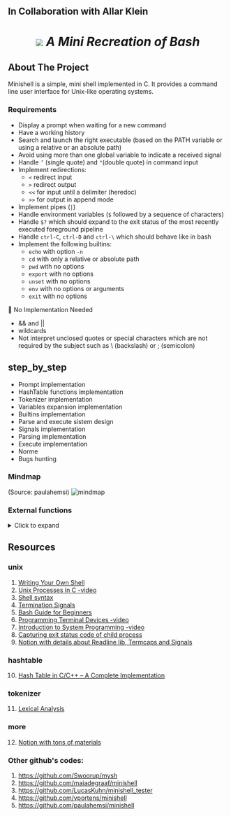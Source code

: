 ## In Collaboration with Allar Klein
<h1 align="center">
	<img src="https://github.com/lkilpela/42-project-badges/blob/main/badges/minishelle.png" />
    <b><i>A Mini Recreation of Bash</i></b><br>

</h1>

## About The Project

Minishell is a simple, mini shell implemented in C. It provides a command line user interface for Unix-like operating systems.

### Requirements
- Display a prompt when waiting for a new command
- Have a working history
- Search and launch the right executable (based on the PATH variable or using a relative or an absolute path)
- Avoid using more than one global variable to indicate a received signal
- Handle `’` (single quote) and `"`(double quote) in command input
- Implement redirections:
	- `<` redirect input
	- `>` redirect output
 	- `<<` for input until a delimiter (heredoc)
  	- `>>` for output in append mode
- Implement pipes (`|`)
- Handle environment variables (`$` followed by a sequence of characters)
- Handle `$?` which should expand to the exit status of the most recently executed foreground pipeline
- Handle `ctrl-C`, `ctrl-D` and `ctrl-\` which should behave like in bash
- Implement the following builtins: 
    - `echo` with option `-n`
    - `cd` with only a relative or absolute path
    - `pwd` with no options
    - `export` with no options
    - `unset` with no options
    - `env` with no options or arguments
    - `exit` with no options
 
🚫 No Implementation Needed
- && and ||
- wildcards
- Not interpret unclosed quotes or special characters which are not required by the subject such as \ (backslash) or ; (semicolon)

## step_by_step

* Prompt implementation
* HashTable functions implementation
* Tokenizer implementation
* Variables expansion implementation
* Builtins implementation
* Parse and execute sistem design
* Signals implementation
* Parsing implementation
* Execute implementation
* Norme
* Bugs hunting

### Mindmap
(Source: paulahemsi)
![mindmap](https://github.com/lkilpela/minishell/blob/main/doc/minishell_mindmap.png)

### External functions
<details>
  <summary>Click to expand </summary>

| Name | Description |
| **libft**| A library of reproduction standard C library functions.|
| --- | --- |
| `readline` | Reads a line from the terminal and returns it.|
| `rl_clear_history`, `rl_on_new_line`, `rl_replace_line`, `rl_redisplay`, `add_history` | Functions from the readline library used to manipulate the command line history.|
| `printf`| Prints formatted output to stdout.|
| `malloc, free`| Functions for dynamic memory allocation.|
| `write`| Writes data to a file descriptor.|
| `access`| Checks the accessibility of a file.|
| `open, read, close`| Functions to open, read from, and close a file.|
| `fork`| Creates a new process by duplicating the existing process.|
| `wait, waitpid, wait3, wait4`| Functions to make a process wait until its child processes stop or terminate.|
| `signal, sigaction, sigemptyset, sigaddset, kill`| Functions for handling signals.|
| `exit`| Terminates a process.|
| `getcwd, chdir`| Functions to get and change the current working directory.|
| `stat, lstat, fstat`| Functions to get file status.|
| `unlink`| Deletes a name from the filesystem.|
| `execve`| Executes a program.|
| `dup, dup2`| Functions to duplicate a file descriptor.|
| `pipe`| Creates a pipe.|
| `opendir, readdir, closedir`| Functions to open, read from, and close a directory.|
| `strerror, perror`| Functions to handle errors.|
| `isatty, ttyname, ttyslot, ioctl`| Functions for handling terminal I/O.|
| `getenv`| Gets an environment variable.|
|  `tcsetattr, tcgetattr`| Functions to get and set terminal attributes.|
| `tgetent, tgetflag, tgetnum, tgetstr, tgoto, tputs`| Functions from the termcap library used for terminal handling.|
	
</details>

## Resources

### unix
1. [Writing Your Own Shell](https://www.cs.purdue.edu/homes/grr/SystemsProgrammingBook/Book/Chapter5-WritingYourOwnShell.pdf)
2. [Unix Processes in C -video](https://www.youtube.com/playlist?list=PLfqABt5AS4FkW5mOn2Tn9ZZLLDwA3kZUY)
3. [Shell syntax](https://pubs.opengroup.org/onlinepubs/009695399/utilities/xcu_chap02.html)
4. [Termination Signals](https://www.gnu.org/software/libc/manual/html_node/Termination-Signals.html)
5. [Bash Guide for Beginners](https://tldp.org/LDP/Bash-Beginners-Guide/html/index.html)
6. [Programming Terminal Devices -video](https://www.youtube.com/watch?v=t5sC6G73oo4)
7. [Introduction to System Programming -video](https://www.youtube.com/watch?v=qThI-U34KYs&list=PL7B2bn3G_wfC-mRpG7cxJMnGWdPAQTViW)
8. [Capturing exit status code of child process](https://stackoverflow.com/questions/27306764/capturing-exit-status-code-of-child-process)
9. [Notion with details about Readline lib, Termcaps and Signals](https://www.notion.so/Minishell-e856e9af377f44b588e5fe120d4b6e2a)

### hashtable
10. [Hash Table in C/C++ – A Complete Implementation](https://www.journaldev.com/35238/hash-table-in-c-plus-plus)

### tokenizer
11. [Lexical Analysis](https://en.wikipedia.org/wiki/Lexical_analysis)

### more
12. [Notion with tons of materials](https://www.notion.so/Minishell-Materials-7bbd45a806e04395ab578ca3f805806c)

### Other github's codes:
1. https://github.com/Swoorup/mysh
2. https://github.com/maiadegraaf/minishell
3. https://github.com/LucasKuhn/minishell_tester
4. https://github.com/vportens/minishell
5. https://github.com/paulahemsi/minishell

